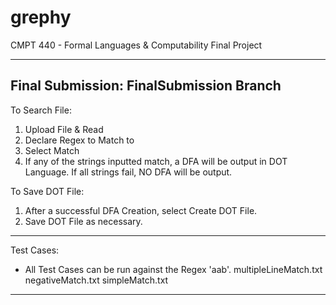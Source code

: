 # grephy
CMPT 440 - Formal Languages &amp; Computability Final Project

---------------------------------------
Final Submission: FinalSubmission Branch
---------------------------------------

To Search File:
1. Upload File & Read
2. Declare Regex to Match to
3. Select Match
4. If any of the strings inputted match, a DFA will be output in DOT Language. If all strings fail, NO DFA will be output.

To Save DOT File:
1. After a successful DFA Creation, select Create DOT File.
2. Save DOT File as necessary.

---------------------------------------
Test Cases:
- All Test Cases can be run against the Regex 'aab'.
multipleLineMatch.txt
negativeMatch.txt
simpleMatch.txt

---------------------------------------
